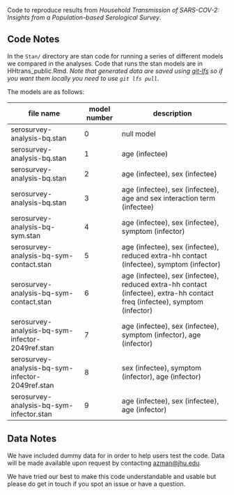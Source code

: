 Code to reproduce results from _Household Transmission of SARS-COV-2: Insights from a Population-based Serological Survey_.

## Code Notes

In the `Stan/` directory are stan code for running a series of different models we compared in the analyses. Code that runs the stan models are in HHtrans_public.Rmd. _Note that generated data are saved using [git-lfs](https://www.atlassian.com/git/tutorials/git-lfs) so if you want them locally you need to use `git lfs pull`_.

The models are as follows:

| file name |model number | description |
|-----------| ---| ----|
| serosurvey-analysis-bq.stan | 0 | null model |
| serosurvey-analysis-bq.stan | 1 | age (infectee) |  
| serosurvey-analysis-bq.stan | 2 | age (infectee), sex (infectee) |
| serosurvey-analysis-bq.stan | 3 | age (infectee), sex (infectee), age and sex interaction term (infectee) |
| serosurvey-analysis-bq-sym.stan | 4 | age (infectee), sex (infectee), symptom (infector) |
| serosurvey-analysis-bq-sym-contact.stan | 5 | age (infectee), sex (infectee), reduced extra-hh contact (infectee), symptom (infector) |
| serosurvey-analysis-bq-sym-contact.stan | 6 | age (infectee), sex (infectee), reduced extra-hh contact (infectee), extra-hh contact freq (infectee), symptom (infector) |
| serosurvey-analysis-bq-sym-infector-2049ref.stan | 7 | age (infectee), sex (infectee), symptom (infector), age (infector) | 
| serosurvey-analysis-bq-sym-infector-2049ref.stan | 8 | sex (infectee), symptom (infector), age (infector) | 
| serosurvey-analysis-bq-sym-infector.stan | 9 | age (infectee), sex (infectee), age (infector) | 


## Data Notes
We have included dummy data for in order to help users test the code. Data will be made available upon request by contacting azman@jhu.edu. 

We have tried our best to make this code understandable and usable but please do get in touch if you spot an issue or have a question. 
